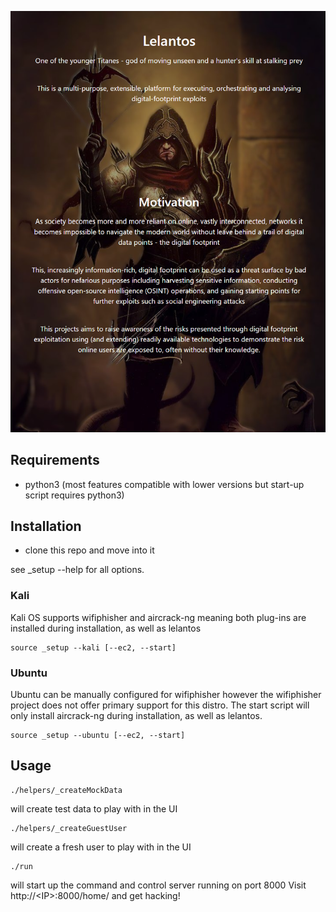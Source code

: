 ![Alt text](lelantos_base/static/lelantos_base/imgs/lelantos-about.png?raw=true "Title")

## Requirements

- python3 (most features compatible with lower versions but start-up script requires python3)

## Installation

- clone this repo and move into it

see _setup --help for all options.

### Kali

Kali OS supports wifiphisher and aircrack-ng meaning both plug-ins are installed during installation, as well as lelantos

```
source _setup --kali [--ec2, --start]
```

### Ubuntu

Ubuntu can be manually configured for wifiphisher however the wifiphisher project does not offer primary support for this distro. The start script will only install aircrack-ng during installation, as well as lelantos.

```
source _setup --ubuntu [--ec2, --start]
```
## Usage

```
./helpers/_createMockData
```
will create test data to play with in the UI

```
./helpers/_createGuestUser 
```
will create a fresh user to play with in the UI

```
./run
```
will start up the command and control server running on port 8000
Visit http://\<IP\>:8000/home/ and get hacking!
